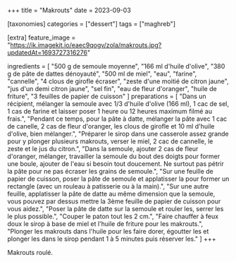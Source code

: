 +++
title = "Makrouts"
date = 2023-09-03

[taxonomies]
categories = ["dessert"]
tags = ["maghreb"]

[extra]
feature_image = "https://ik.imagekit.io/eaec9qogv/zola/makrouts.jpg?updatedAt=1693727316276"

ingredients = [
  "500 g de semoule moyenne",
  "166 ml d'huile d'olive",
  "380 g de pâte de dattes dénoyauté",
  "500 ml de miel",
  "eau",
  "farine",
  "cannelle",
  "4 clous de girofle écraser",
  "zeste d'une moitié de citron jaune",
  "jus d'un demi citron jaune",
  "sel fin",
  "eau de fleur d'oranger",
  "huile de friture",
  "3 feuilles de papier de cuisson"
]
preparations = [
  "Dans un récipient, mélanger la semoule avec 1/3 d'huile d'olive (166 ml), 1 cac de sel, 1 cas de farine et laisser poser 1 heure ou 12 heures maximum filmé au frais.",
  "Pendant ce temps, pour la pâte à datte, mélanger la pâte avec 1 cac de canelle, 2 cas de fleur d'oranger, les clous de girofle et 10 ml d'huile d'olive, bien mélanger.",
  "Préparer le sirop dans une casserole assez grande pour y plonger plusieurs makrouts, verser le miel, 2 cac de cannelle, le zeste et le jus du citron.",
  "Dans la semoule, ajouter 2 cas de fleur d'oranger, mélanger, travailler la semoule du bout des doigts pour former une boule, ajouter de l'eau si besoin tout doucement. Ne surtout pas pétrir la pâte pour ne pas écraser les grains de semoule.",
  "Sur une feuille de papier de cuisson, poser la pâte de semoule et applatisser la pour former un rectangle (avec un rouleau à patisserie ou à la main).",
  "Sur une autre feuille, applatisser la pâte de datte au même dimension que la semoule, vous pouvez par dessus mettre la 3ème feuille de papier de cuisson pour vous aidez.",
  "Poser la pâte de datte sur la semoule et rouler les, serrer les le plus possible.",
  "Couper le paton tout les 2 cm.",
  "Faire chauffer à feux doux le sirop à base de miel et l'huile de friture pour les makrouts.",
  "Plonger les makrouts dans l'huile pour les faire dorer, égoutter les et plonger les dans le sirop pendant 1 à 5 minutes puis réserver les."
]
+++

Makrouts roulé.
